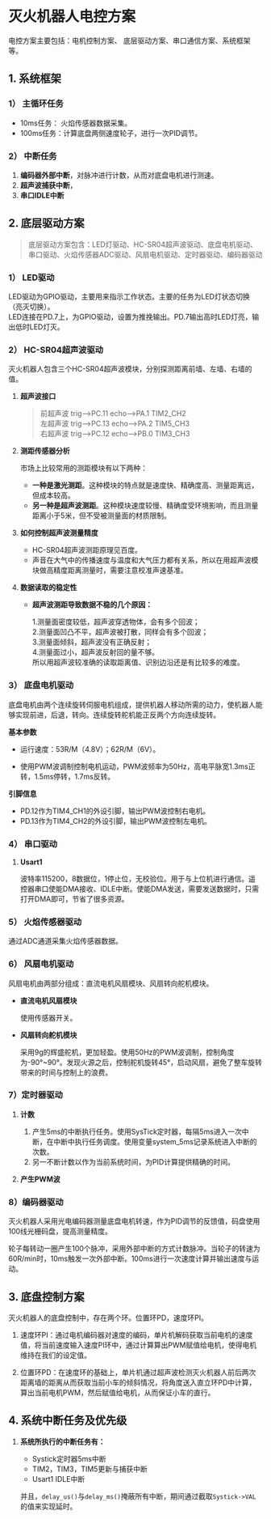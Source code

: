 # 灭火机器人电控方案

电控方案主要包括：电机控制方案、 底层驱动方案、串口通信方案、系统框架等。

## 1. 系统框架

### 1） 主循环任务

- 10ms任务： 火焰传感器数据采集。
- 100ms任务：计算底盘两侧速度轮子，进行一次PID调节。

### 2） 中断任务

1. **编码器外部中断**，对脉冲进行计数，从而对底盘电机进行测速。
2. **超声波捕获中断**，
3. **串口IDLE中断**

## 2. 底层驱动方案

> 底层驱动方案包含：LED灯驱动、HC-SR04超声波驱动、底盘电机驱动、串口驱动、火焰传感器ADC驱动、风扇电机驱动、定时器驱动、编码器驱动

### 1） LED驱动

LED驱动为GPIO驱动，主要用来指示工作状态。主要的任务为LED灯状态切换（亮灭切换）。  
LED连接在PD.7上，为GPIO驱动，设置为推挽输出。PD.7输出高时LED灯亮，输出低时LED灯灭。

### 2） HC-SR04超声波驱动

灭火机器人包含三个HC-SR04超声波模块，分别探测距离前墙、左墙、右墙的值。  

1. **超声波接口**

    >前超声波  trig-->PC.11 echo-->PA.1 TIM2_CH2  
    >左超声波  trig-->PC.13 echo-->PA.2 TIM5_CH3  
    >右超声波  trig-->PC.12 echo-->PB.0 TIM3_CH3  

2. **测距传感器分析**

    市场上比较常用的测距模块有以下两种：  
    - **一种是激光测距**。这种模块的特点就是速度快、精确度高、测量距离远，但成本较高。
    - **另一种是超声波测距**。这种模块速度较慢、精确度受环境影响，而且测量距离小于5米，但不受被测量面的材质限制。

3. **如何控制超声波测量精度**

    - HC-SR04超声波测距原理见百度。
    - 声音在大气中的传播速度与温度和大气压力都有关系，所以在用超声波模块做高精度距离测量时，需要注意校准声速基准。

4. **数据读取的稳定性**

    - **超声波测距导致数据不稳的几个原因：**

        1.测量面密度较低，超声波穿透物体，会有多个回波；  
        2.测量面凹凸不平，超声波被打散，同样会有多个回波；  
        3.测量面倾斜，超声波没有正确反射；  
        4.测量面过小，超声波反射回的量不够。  
        所以用超声波较准确的读取距离值、识别边沿还是有比较多的难度。
    
### 3） 底盘电机驱动

底盘电机由两个连续旋转伺服电机组成，提供机器人移动所需的动力，使机器人能够实现前进，后退，转向。连续旋转舵机能正反两个方向连续旋转。

**基本参数**

- 运行速度：53R/M（4.8V）；62R/M（6V）。  

- 使用PWM波调制控制电机运动，PWM波频率为50Hz，高电平脉宽1.3ms正转，1.5ms停转，1.7ms反转。

**引脚信息**

- PD.12作为TIM4_CH1的外设引脚，输出PWM波控制右电机。
- PD.13作为TIM4_CH2的外设引脚，输出PWM波控制左电机。

### 4） 串口驱动

1. **Usart1**

    波特率115200，8数据位，1停止位，无校验位。用于与上位机进行通信。遥控器串口使能DMA接收、IDLE中断。使能DMA发送，需要发送数据时，只需打开DMA即可，节省了很多资源。

### 5） 火焰传感器驱动

通过ADC通道采集火焰传感器数据。

### 6） 风扇电机驱动

风扇电机由两部分组成：直流电机风扇模块、风扇转向舵机模块。

- **直流电机风扇模块**

  使用传感器开关。

- **风扇转向舵机模块**

  采用9g的辉盛舵机，更加轻盈。使用50Hz的PWM波调制，控制角度为-90°~90°。发现火源之后，控制舵机旋转45°，启动风扇，避免了整车旋转带来的时间与控制上的浪费。

### 7）定时器驱动

1. **计数**
    1. 产生5ms的中断执行任务。使用SysTick定时器，每隔5ms进入一次中断，在中断中执行任务调度。使用变量system_5ms记录系统进入中断的次数。
    2. 另一不断计数以作为当前系统时间，为PID计算提供精确的时间。

2. **产生PWM波**

### 8）编码器驱动

灭火机器人采用光电编码器测量底盘电机转速，作为PID调节的反馈值，码盘使用100线光栅码盘，提高测量精度。

轮子每转动一圈产生100个脉冲，采用外部中断的方式计数脉冲。当轮子的转速为60R/min时，10ms触发一次外部中断。100ms进行一次速度计算并输出速度与运动。  

## 3. 底盘控制方案

灭火机器人的底盘控制中，存在两个环。位置环PD，速度环PI。

1. 速度环PI：通过电机编码器对速度的编码，单片机解码获取当前电机的速度值，将当前速度输入速度PI环中，通过计算算出PWM赋值给电机，使得电机维持在我们的设定值。

2. 位置环PD：在速度环的基础上，单片机通过超声波检测灭火机器人前后两次距离墙的距离从而获取当前小车的倾斜情况，将角度送入直立环PD中计算，算出当前电机PWM，然后赋值给电机，从而保证小车的直行。

## 4. 系统中断任务及优先级

1. **系统所执行的中断任务有：**

    - Systick定时器5ms中断
    - TIM2，TIM3，TIM5更新与捕获中断
    - Usart1 IDLE中断

    并且，`delay_us()`与`delay_ms()`掩蔽所有中断，期间通过截取`Systick->VAL`的值来实现延时。